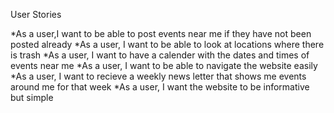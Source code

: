 User Stories

*As a user,I want to be able to post events near me if they have not been posted already
*As a user, I want to be able to look at locations where there is trash
*As a user, I want to have a calender with the dates and times of events near me
*As a user, I want to be able to navigate the website easily
*As a user, I want to recieve a weekly news letter that shows me events around me for that week
*As a user, I want the website to be informative but simple
